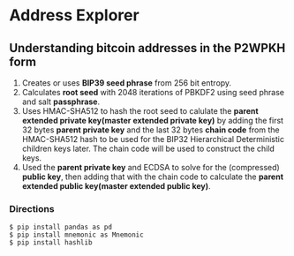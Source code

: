 # Address Explorer
## Understanding bitcoin addresses in the P2WPKH form
1. Creates or uses **BIP39 seed phrase** from 256 bit entropy.
2. Calculates **root seed** with 2048 iterations of PBKDF2 using seed phrase and salt **passphrase**.
3. Uses HMAC-SHA512 to hash the root seed to calulate the **parent extended private key(master extended private key)** by adding the first 32 bytes **parent private key** and the last 32 bytes **chain code** from the HMAC-SHA512 hash to be used for the BIP32 Hierarchical Deterministic children keys later.  The chain code will be used to construct the child keys.
4. Used the **parent private key** and ECDSA to solve for the (compressed) **public key**, then adding that with the chain code to calculate the **parent extended public key(master extended public key)**.

### Directions

    $ pip install pandas as pd
    $ pip install mnemonic as Mnemonic
    $ pip install hashlib
